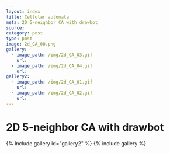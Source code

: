 ```yaml
---
layout: index
title: Cellular automata
meta: 2D 5-neighbor CA with drawbot
source: 
category: post
type: post
image: 2d_CA_00.png
gallery:
  - image_path: /img/2d_CA_03.gif
    url:
  - image_path: /img/2d_CA_04.gif
    url: 
gallery2:
  - image_path: /img/2d_CA_01.gif
    url:
  - image_path: /img/2d_CA_02.gif
    url: 
---
```


# 2D 5-neighbor CA with drawbot
{% include gallery id="gallery2" %}
{% include gallery %}





